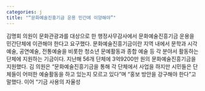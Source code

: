 ```yaml
---
categories: j
title: "“문화예술진흥기금 운용 민간에 이양해야”"
---
```

김명회 의원이 문화관광과를 대상으로 한 행정사무감사에서 문화예술진흥기금 운용을 민간단체에 이관해야 한다고 요구했다. 문화예술진흥기금이란 지역 내에서 문학과 시각예술, 공연예술, 전통예술을 비롯한 청소년 문예활동과 종합 예술 등 각 분야서 활동하는 단체에 지원하는 기금이다. 지난해 56개 단체에 3억9200만 원의 문화예술진흥기금을 지원했다. 김 의원은 “문화예술진흥기금을 통해 각 단체에서 사업을 하지만 시민들은 단체들이 어떠한 예술활동을 하고 있는지 모르고 있다”며 “홍보 방안을 강구해야 한다”고 말했다. 이어 “기금 사용의 자율성